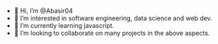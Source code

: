 - 👋 Hi, I’m @Abasir04
- 👀 I’m interested in software engineering, data science and web dev.
- 🌱 I’m currently learning javascript.
- 💞️ I’m looking to collaborate on many projects in the above aspects.


<!---
Abasir04/Abasir04 is a ✨ special ✨ repository because its `README.md` (this file) appears on your GitHub profile.
You can click the Preview link to take a look at your changes.
--->
